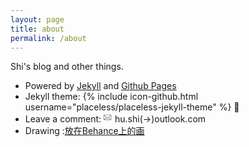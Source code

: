 ```yaml
---
layout: page
title: about
permalink: /about
---
```


Shi's blog and other things.

- Powered by [Jekyll](http://jekyllrb.com/) and [Github Pages](https://pages.github.com)
- Jekyll theme: {% include icon-github.html username="placeless/placeless-jekyll-theme" %} 🤗
- Leave a comment: <span class="icon"><svg height="16" fill="#828282" viewBox="0 0 16 16" width="14"><path d="M0 4v8c0 .55.45 1 1 1h12c.55 0 1-.45 1-1V4c0-.55-.45-1-1-1H1c-.55 0-1 .45-1 1zm13 0L7 9 1 4h12zM1 5.5l4 3-4 3v-6zM2 12l3.5-3L7 10.5 8.5 9l3.5 3H2zm11-.5l-4-3 4-3v6z"></path></svg></span> hu.shi(->)outlook.com
- Drawing :[放在Behance上的画](https://www.behance.net/hushi929)


